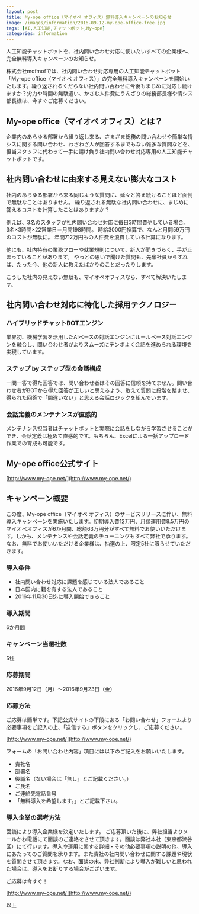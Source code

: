 ```yaml
---
layout: post
title: My-ope office（マイオペ オフィス）無料導入キャンペーンのお知らせ
image: /images/information/2016-09-12-my-ope-office-free.jpg
tags: [AI,人工知能,チャットボット,My-ope]
categories: information
---
```


人工知能チャットボットを、社内問い合わせ対応に使いたいすべての企業様へ、完全無料導入キャンペーンのお知らせ。

株式会社mofmofでは、社内問い合わせ対応専用の人工知能チャットボット「My-ope office（マイオペ オフィス）」の完全無料導入キャンペーンを開始いたします。繰り返されるくだらない社内問い合わせに今後もまじめに対応し続けますか？労力や時間の無駄遣い、かさむ人件費にうんざりの総務部長様や情シス部長様は、今すぐご応募ください。

## My-ope office（マイオペ オフィス）とは？

企業内のあらゆる部署から繰り返し来る、さまざま総務の問い合わせや簡単な情シスに関する問い合わせ、わざわざ人が回答するまでもない雑多な質問などを、担当スタッフに代わって一手に請け負う社内問い合わせ対応専用の人工知能チャットボットです。

## 社内問い合わせに由来する見えない膨大なコスト
社内のあらゆる部署から来る同じような質問に、延々と答え続けることほど面倒で無駄なことはありません。
繰り返される無駄な社内問い合わせに、まじめに答えるコストを計算したことはありますか？

例えば、3名のスタッフが社内問い合わせ対応に毎日3時間費やしている場合。
3名×3時間×22営業日＝月間198時間。
時給3000円換算で、なんと月間59万円のコストが無駄に。
年間712万円もの人件費を浪費している計算になります。

他にも、社内特有の業務フローや就業規則について、新人が聞きづらく、手が止まっていることがあります。
やっとの思いで聞けた質問も、先輩社員からすれば、たった今、他の新人に教えたばかりのことだったりします。

こうした社内の見えない無駄も、マイオペオフィスなら、すべて解決いたします。

## 社内問い合わせ対応に特化した採用テクノロジー

### ハイブリッドチャットBOTエンジン
業界初、機械学習を活用したAIベースの対話エンジンにルールベース対話エンジンを融合し、問い合わせ者がよりスムーズにテンポよく会話を進められる環境を実現しています。

### ステップ by ステップ型の会話構成
一問一答で得た回答では、問い合わせ者はその回答に信頼を持てません。問い合わせ者がBOTから得た回答が正しいと思えるよう、敢えて質問に段階を踏ませ、得られた回答で「間違いない」と思える会話ロジックを組んでいます。

### 会話定義のメンテナンスが直感的
メンテナンス担当者はチャットボットと実際に会話をしながら学習させることができ、会話定義は極めて直感的です。もちろん、Excelによる一括アップロード作業での育成も可能です。

## My-ope office公式サイト
[http://www.my-ope.net/](http://www.my-ope.net/)

## キャンペーン概要
この度、My-ope office（マイオペ オフィス）のサービスリリースに伴い、無料導入キャンペーンを実施いたします。初期導入費12万円、月額運用費8.5万円のマイオペオフィスが6か月間、総額63万円分がすべて無料でお使いいただけます。しかも、メンテナンスや会話定義のチューニングもすべて弊社で承ります。
なお、無料でお使いいただける企業様は、抽選の上、限定5社に限らせていただきます。

### 導入条件

- 社内問い合わせ対応に課題を感じている法人であること
- 日本国内に籍を有する法人であること
- 2016年11月30日迄に導入開始できること

### 導入期間
6か月間

### キャンペーン当選社数
5社

### 応募期間
2016年9月12日（月）～2016年9月23日（金）

### 応募方法
ご応募は簡単です。下記公式サイトの下段にある「お問い合わせ」フォームより必要事項をご記入の上、「送信する」ボタンをクリックし、ご応募ください。

[http://www.my-ope.net/](http://www.my-ope.net/)

フォームの「お問い合わせ内容」項目には以下のご記入をお願いいたします。

- 貴社名
- 部署名
- 役職名（ない場合は「無し」とご記載ください。）
- ご氏名
- ご連絡先電話番号
- 「無料導入を希望します。」とご記載下さい。

### 導入企業の選考方法
面談により導入企業様を決定いたします。
ご応募頂いた後に、弊社担当よりメールかお電話にて面談のご連絡をさせて頂きます。面談は弊社本社（東京都渋谷区）にて行います。導入や運用に関する詳細・その他必要事項の説明の他、導入にあたってのご質問を承ります。また貴社の社内問い合わせに関する課題や現状を質問させて頂きます。なお、面談の末、弊社判断により導入が難しいと思われた場合は、導入をお断りする場合がございます。

ご応募は今すぐ！

[http://www.my-ope.net/](http://www.my-ope.net/)

以上
